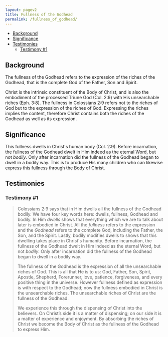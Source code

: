 ```yaml
---
layout: pagev2
title: Fullness of the Godhead
permalink: /fullness_of_godhead/
---
```

- [Background](#background)
- [Significance](#significance)
- [Testimonies](#testimonies)
  - [Testimony #1](#testimony-1)

## Background

The fullness of the Godhead refers to the expression of the riches of the Godhead, that is the complete God of the Father, Son and Spirit.

Christ is the intrinsic constituent of the Body of Christ, and is also the embodiment of the processed Triune God (Col. 2:9) with His unsearchable riches (Eph. 3:8). The fullness in Colossians 2:9 refers not to the riches of God but to the expression of the riches of God. Expressing the riches implies the content, therefore Christ contains both the riches of the Godhead as well as its expression.

## Significance

This fullness dwells in Christ's human body (Col. 2:9). Before incarnation, the fullness of the Godhead dwelt in Him indeed as the eternal Word, but not *bodily*. Only after incarnation did the fullness of the Godhead began to dwell in a bodily way. This is to produce His many children who can likewise express this fullness through the Body of Christ.

## Testimonies

### Testimony #1

>Colossians 2:9 says that in Him dwells all the fullness of the Godhead bodily. We have four key words here: dwells, fullness, Godhead and bodily. In Him *dwells* shows that everything which we are to talk about later is embodied in Christ. All the *fullness* refers to the expression and the *Godhead* refers to the complete God, including the Father, the Son, and the Spirit. Lastly, bodily modifies dwells to shows that this dwelling takes place in Christ's humanity. Before incarnation, the fullness of the Godhead dwelt in Him indeed as the eternal Word, but not *bodily*. Only after incarnation did the fullness of the Godhead began to dwell in a bodily way.
>
>The fullness of the Godhead is the expression of all the unsearchable riches of God. This is all that He is to us: God, Father, Son, Spirit, Apostle, Shepherd, Forerunner, love, patience, forgiveness, and every positive thing in the universe.
However fullness defined as expression is with respect to the Godhead; now the fullness embodied in Christ is the unsearchable riches. The unsearchable riches of Christ are the fullness of the Godhead.
>
>We experience this through the dispensing of Christ into the believers. On Christ’s side it is a matter of dispensing; on our side it is a matter of experience and enjoyment. By absorbing the riches of Christ we become the Body of Christ as the fullness of the Godhead to express Him.